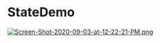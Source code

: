 # StateDemo

[![Screen-Shot-2020-09-03-at-12-22-21-PM.png](https://i.postimg.cc/yYB6Ts90/Screen-Shot-2020-09-03-at-12-22-21-PM.png)](https://postimg.cc/jCgrxVMj)
